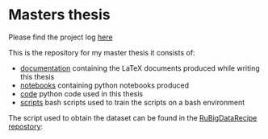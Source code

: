 # Masters thesis
Please find the project log [here](log.md)

This is the repository for my master thesis it consists of:
- [documentation](doc) containing the LaTeX documents produced while writing this thesis
- [notebooks](notebooks) containing python notebooks produced 
- [code](code) python code used in this thesis
- [scripts](scripts) bash scripts used to train the scripts on a bash environment

The script used to obtain the dataset can be found in the [RuBigDataRecipe repostory](https://github.com/svoss/RuBigdataRecipe): 
